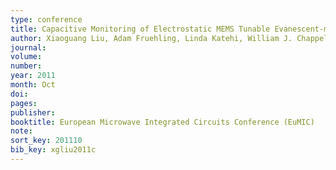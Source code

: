 ```yaml
---
type: conference
title: Capacitive Monitoring of Electrostatic MEMS Tunable Evanescent-mode Cavity Resonators
author: Xiaoguang Liu, Adam Fruehling, Linda Katehi, William J. Chappell, and Dimitrios Peroulis
journal:
volume:
number:
year: 2011
month: Oct
doi:
pages:
publisher:
booktitle: European Microwave Integrated Circuits Conference (EuMIC)
note:
sort_key: 201110
bib_key: xgliu2011c
---
```

